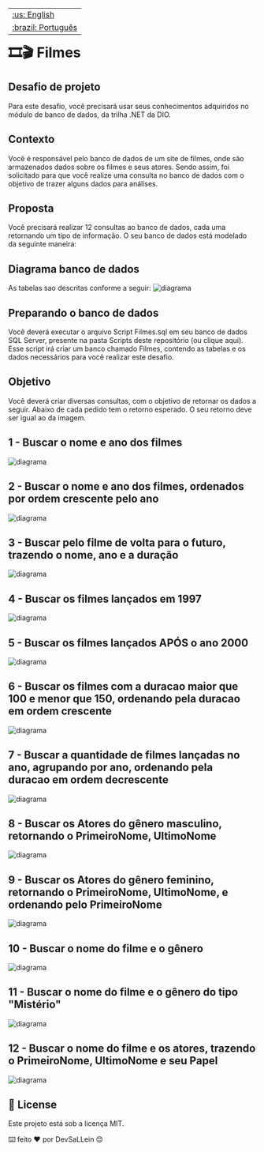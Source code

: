 <table align="right">
 	<tr>
		<td>
			<a href="https://github.com/DevSaLLein/MySQL-Movies/blob/main/README.md">:us: English</a>
		</td>
	</tr>
 	<tr>
		<td>
			<a href="https://github.com/DevSaLLein/MySQL-Movies/blob/main/README-BR.md">:brazil: Português</a>
		</td>
	</tr>
</table>

#

# 🎞️🎬 Filmes

## Desafio de projeto
Para este desafio, você precisará usar seus conhecimentos adquiridos no módulo de banco de dados, da trilha .NET da DIO.

## Contexto
Você é responsável pelo banco de dados de um site de filmes, onde são armazenados dados sobre os filmes e seus atores. Sendo assim, foi solicitado para que você realize uma consulta no banco de dados com o objetivo de trazer alguns dados para análises.

## Proposta
Você precisará realizar 12 consultas ao banco de dados, cada uma retornando um tipo de informação. O seu banco de dados está modelado da seguinte maneira:

## Diagrama banco de dados

As tabelas sao descritas conforme a seguir:
![diagrama](images/diagram.png)


## Preparando o banco de dados
Você deverá executar o arquivo Script Filmes.sql em seu banco de dados SQL Server, presente na pasta Scripts deste repositório (ou clique aqui). Esse script irá criar um banco chamado Filmes, contendo as tabelas e os dados necessários para você realizar este desafio.

## Objetivo
Você deverá criar diversas consultas, com o objetivo de retornar os dados a seguir. Abaixo de cada pedido tem o retorno esperado. O seu retorno deve ser igual ao da imagem.

## 1 - Buscar o nome e ano dos filmes
![diagrama](images/1.png)

## 2 - Buscar o nome e ano dos filmes, ordenados por ordem crescente pelo ano
![diagrama](images/2.png)

## 3 - Buscar pelo filme de volta para o futuro, trazendo o nome, ano e a duração
![diagrama](images/3.png)

## 4 - Buscar os filmes lançados em 1997
![diagrama](images/4.png)

## 5 - Buscar os filmes lançados APÓS o ano 2000
![diagrama](images/5.png)

## 6 - Buscar os filmes com a duracao maior que 100 e menor que 150, ordenando pela duracao em ordem crescente
![diagrama](images/6.png)

## 7 - Buscar a quantidade de filmes lançadas no ano, agrupando por ano, ordenando pela duracao em ordem decrescente
![diagrama](images/7.png)

## 8 - Buscar os Atores do gênero masculino, retornando o PrimeiroNome, UltimoNome
![diagrama](images/8.png)

## 9 - Buscar os Atores do gênero feminino, retornando o PrimeiroNome, UltimoNome, e ordenando pelo PrimeiroNome
![diagrama](images/9.png)

## 10 - Buscar o nome do filme e o gênero
![diagrama](images/10.png)

## 11 - Buscar o nome do filme e o gênero do tipo "Mistério"
![diagrama](images/11.png)

## 12 - Buscar o nome do filme e os atores, trazendo o PrimeiroNome, UltimoNome e seu Papel
![diagrama](images/12.png)

## 📝 License
Este projeto está sob a licença MIT.

⌨️ feito ❤️ por DevSaLLein 😊